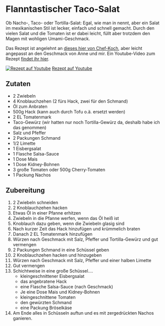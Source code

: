 # Flanntastischer Taco-Salat

Ob Nacho-, Taco- oder Tortilla-Salat: Egal, wie man in nennt, aber ein Salat im mexikanischen Stil ist lecker, einfach und schnell gemacht. Durch den vielen Salat und die Tomaten ist er dabei leicht, füllt aber trotzdem den Magen mit wohligen Umami-Geschmack.

Das Rezept ist angelehnt an [dieses hier von Chef-Koch](https://www.chefkoch.de/rezepte/520201148306797/Taco-Salat.html), aber leicht angepasst an den Geschmack von Anne und mir.
Ein Youtube-Video zum Rezept [findet ihr hier](https://youtu.be/gerbyBQL5fw).

[![Rezept auf Youtube](https://img.youtube.com/vi/gerbyBQL5fw/maxresdefault.jpg)](https://www.youtube.com/watch?v=gerbyBQL5fw)
[Rezept auf Youtube](https://www.youtube.com/watch?v=gerbyBQL5fw?autoplay=0&loop=0&controls=1)

## Zutaten
- 2 Zwiebeln
- 4 Knoblauchzehen (2 fürs Hack, zwei für den Schmand)
- Öl zum Anbraten
- 500g Hack (kann auch durch Tofu o.ä. ersetzt werden)
- 2 EL Tomatenmark
- Taco-Gewürz (wir hatten nur noch Tortilla-Gewürz da, deshalb habe ich das genommen)
- Salz und Pfeffer
- 2 Packungen Schmand
- 1/2 Limette
- 1 Eisbergsalat
- 1 Flasche Salsa-Sauce
- 1 Dose Mais
- 1 Dose Kidney-Bohnen
- 3 große Tomaten oder 500g Cherry-Tomaten
- 1 Packung Nachos

## Zubereitung

1. 2 Zwiebeln schneiden
2. 2 Knoblauchzehen hacken
3. Etwas Öl in einer Pfanne erhitzen
4. Zwiebeln in die Pfanne werfen, wenn das Öl heiß ist
5. Knoblauch dazu geben, wenn die Zwiebeln glasig sind
6. Nach kurzer Zeit das Hack hinzufügen und krümmelich braten
7. Danach 2 EL Tomatenmark hinzufügen
8. Würzen nach Geschmack mit Salz, Pfeffer und Tortilla-Gewürz und gut vermengen
9. 2 Packungen Schmand in eine Schüssel geben
10. 2 Knoblauchzehen hacken und hinzugeben
11. Würzen nach Geschmack mit Salz, Pfeffer und einer halben Limette
12. Gut vermengen
13. Schichtweise in eine große Schüssel....
    - kleingeschnittener Eisbergsalat
    - das angebratene Hack
    - eine Flasche Salsa-Sauce (nach Geschmack)
    - Je eine Dose Mais und Kidney-Bohnen
    - kleingeschnittene Tomaten
    - den gewürzten Schmand
    - eine Packung Bröselkäse
14. Am Ende alles in Schüsseln auftun und es mit zergedrückten Nachos ganieren.
